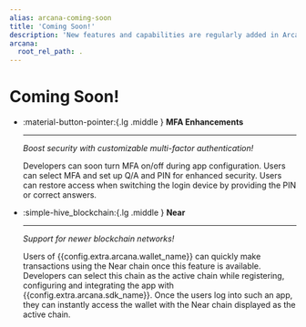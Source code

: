 ```yaml
---
alias: arcana-coming-soon
title: 'Coming Soon!'
description: 'New features and capabilities are regularly added in Arcana SDKs! Here is a list of upcoming product features.'
arcana:
  root_rel_path: .
---
```


# Coming Soon!

<div class="grid cards" markdown>

-    :material-button-pointer:{.lg .middle } **MFA Enhancements** 

     ---
  
     *Boost security with customizable multi-factor authentication!*


     Developers can soon turn MFA on/off during app configuration. Users can select MFA and set up Q/A and PIN for enhanced security. Users can restore access when switching the login device by providing the PIN or correct answers.
     
<!---
-    :simple-hive_blockchain:{.lg .middle } **Radix** 

     ---
  
     *Support for newer blockchain networks!* 
     
     
     The Radix Public Network is a Layer-1 Decentralized-Finance (DeFi) platform.

     Apps using [Radix](https://www.radixdlt.com//) will soon be able to enable social login by integrating with the  {{config.extra.arcana.sdk_name}} and allow authenticated users to sign blockchain transactions using the embedded, non-custodial {{config.extra.arcana.wallet_name}}.
--->

-    :simple-hive_blockchain:{.lg .middle } **Near** 

     ---
  
     *Support for newer blockchain networks!* 
     
     Users of {{config.extra.arcana.wallet_name}} can quickly make transactions using the Near chain once this feature is available. Developers can select this chain as the active chain while registering, configuring and integrating the app with {{config.extra.arcana.sdk_name}}. Once the users log into such an app, they can instantly access the wallet with the Near chain displayed as the active chain.

</div>
